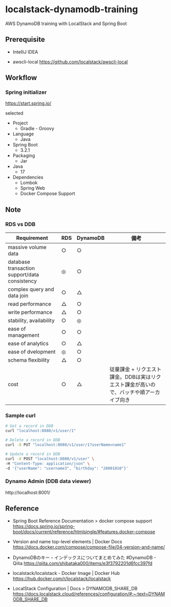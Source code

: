 # localstack-dynamodb-training

AWS DynamoDB training with LocalStack and Spring Boot


## Prerequisite

* IntelliJ IDEA

* awscli-local
https://github.com/localstack/awscli-local


## Workflow

### Spring initializer

https://start.spring.io/

selected

* Project
  * Gradle - Groovy
* Language
  * Java
* Spring Boot
  * 3.2.1
* Packaging
  * Jar
* Java
  * 17
* Dependencies
  * Lombok
  * Spring Web
  * Docker Compose Support


## Note

### RDS vs DDB

| Requirement | RDS | DynamoDB | 備考 |
| ---- | ---- | ---- | ---- |
| massive volume data | ○ | ○ | |
| database transaction support/data consistency | ◎ | ○ | |
| complex query and data join | ○ | △ | |
| read performance | △ | ○ | |
| write performance | △ | ○ | |
| stability, availability | ○ | ◎ | |
| ease of management | ○ | ○ | |
| ease of analytics | ○ | △ | |
| ease of dvelopment | ◎ | ○ | |
| schema flexibility | △ | ○ | |
| cost | ○ | △ | 従量課金 + リクエスト課金。DDBは実はリクエスト課金が高いので、バッチや順アーカイブ向き |


### Sample curl

```sh
# Get a record in DDB
curl "localhost:8080/v1/user/1"

# Delete a record in DDB
curl -X PUT "localhost:8080/v1/user/1?userName=name1"

# Update a record in DDB
curl -X POST "localhost:8080/v1/user" \
-H "Content-Type: application/json" \
-d '{"userName": "username3", "birthday": "20001010"}'
```

### Dynamo Admin (DDB data viewer)

http://localhost:8001/


## Reference

* Spring Boot Reference Documentation > docker compose support
https://docs.spring.io/spring-boot/docs/current/reference/htmlsingle/#features.docker-compose

* Version and name top-level elements | Docker Docs
https://docs.docker.com/compose/compose-file/04-version-and-name/

* DynamoDBのキー・インデックスについてまとめてみた #DynamoDB - Qiita
https://qiita.com/shibataka000/items/e3f3792201d6fcc397fd

* localstack/localstack - Docker Image | Docker Hub
https://hub.docker.com/r/localstack/localstack

* LocalStack Configuration | Docs > DYNAMODB_SHARE_DB
https://docs.localstack.cloud/references/configuration/#:~:text=DYNAMODB_SHARE_DB
